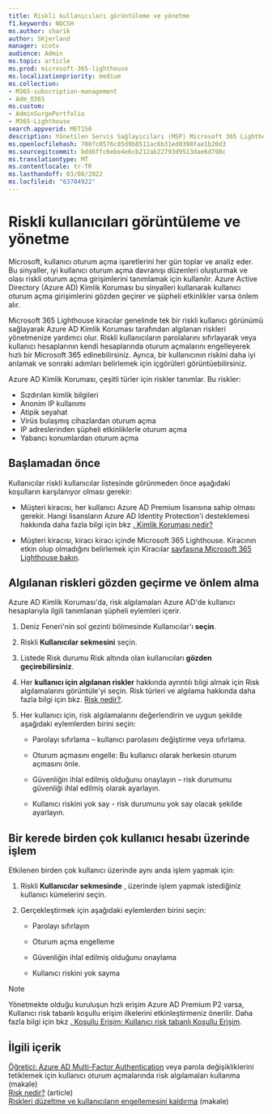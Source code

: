 ```yaml
---
title: Riskli kullanıcıları görüntüleme ve yönetme
f1.keywords: NOCSH
ms.author: sharik
author: SKjerland
manager: scotv
audience: Admin
ms.topic: article
ms.prod: microsoft-365-lighthouse
ms.localizationpriority: medium
ms.collection:
- M365-subscription-management
- Adm_O365
ms.custom:
- AdminSurgePortfolio
- M365-Lighthouse
search.appverid: MET150
description: Yönetilen Servis Sağlayıcıları (MSP) Microsoft 365 Lighthouse, riskli kullanıcıları görüntülemeyi ve yönetmeyi öğrenin.
ms.openlocfilehash: 708fc0576c85d9b8511ac6b31ed0398fae1b20d3
ms.sourcegitcommit: bdd6ffc6ebe4e6cb212ab22793d9513dae6d798c
ms.translationtype: MT
ms.contentlocale: tr-TR
ms.lasthandoff: 03/08/2022
ms.locfileid: "63704922"
---
```

# <a name="view-and-manage-risky-users"></a>Riskli kullanıcıları görüntüleme ve yönetme

Microsoft, kullanıcı oturum açma işaretlerini her gün toplar ve analiz eder. Bu sinyaller, iyi kullanıcı oturum açma davranışı düzenleri oluşturmak ve olası riskli oturum açma girişimlerini tanımlamak için kullanılır. Azure Active Directory (Azure AD) Kimlik Koruması bu sinyalleri kullanarak kullanıcı oturum açma girişimlerini gözden geçirer ve şüpheli etkinlikler varsa önlem alır.

Microsoft 365 Lighthouse kiracılar genelinde tek bir riskli kullanıcı görünümü sağlayarak Azure AD Kimlik Koruması tarafından algılanan riskleri yönetmenize yardımcı olur. Riskli kullanıcıların parolalarını sıfırlayarak veya kullanıcı hesaplarının kendi hesaplarında oturum açmalarını engelleyerek hızlı bir Microsoft 365 edinebilirsiniz. Ayrıca, bir kullanıcının riskini daha iyi anlamak ve sonraki adımları belirlemek için içgörüleri görüntüebilirsiniz.

Azure AD Kimlik Koruması, çeşitli türler için riskler tanımlar. Bu riskler:

- Sızdırılan kimlik bilgileri
- Anonim IP kullanımı
- Atipik seyahat
- Virüs bulaşmış cihazlardan oturum açma
- IP adreslerinden şüpheli etkinliklerle oturum açma
- Yabancı konumlardan oturum açma

## <a name="before-you-begin"></a>Başlamadan önce

Kullanıcılar riskli kullanıcılar listesinde görünmeden önce aşağıdaki koşulların karşılanıyor olması gerekir:

- Müşteri kiracısı, her kullanıcı Azure AD Premium lisansına sahip olması gerekir. Hangi lisansların Azure AD Identity Protection'i desteklemesi hakkında daha fazla bilgi için bkz [. Kimlik Koruması nedir?](/azure/active-directory/identity-protection/overview-identity-protection)

- Müşteri kiracısı, kiracı kiracı içinde Microsoft 365 Lighthouse. Kiracının etkin olup olmadığını belirlemek için Kiracılar [sayfasına Microsoft 365 Lighthouse bakın](m365-lighthouse-tenant-list-overview.md).

## <a name="review-detected-risks-and-take-action"></a>Algılanan riskleri gözden geçirme ve önlem alma

Azure AD Kimlik Koruması'da, risk algılamaları Azure AD'de kullanıcı hesaplarıyla ilgili tanımlanan şüpheli eylemleri içerir.

1. Deniz Feneri'nin sol gezinti bölmesinde Kullanıcılar'ı **seçin**.

2. Riskli **Kullanıcılar sekmesini** seçin.

3. Listede Risk durumu Risk altında olan kullanıcıları **gözden geçirebilirsiniz**.

4. Her **kullanıcı için algılanan riskler** hakkında ayrıntılı bilgi almak için Risk algılamalarını görüntüle'yi seçin. Risk türleri ve algılama hakkında daha fazla bilgi için bkz. [Risk nedir?](/azure/active-directory/identity-protection/concept-identity-protection-risks).

5. Her kullanıcı için, risk algılamalarını değerlendirin ve uygun şekilde aşağıdaki eylemlerden birini seçin:

    - Parolayı sıfırlama – kullanıcı parolasını değiştirme veya sıfırlama.

    - Oturum açmasını engelle: Bu kullanıcı olarak herkesin oturum açmasını önle.

    - Güvenliğin ihlal edilmiş olduğunu onaylayın – risk durumunu güvenliği ihlal edilmiş olarak ayarlayın.

    - Kullanıcı riskini yok say - risk durumunu yok say olacak şekilde ayarlayın.

## <a name="take-action-on-multiple-user-accounts-at-once"></a>Bir kerede birden çok kullanıcı hesabı üzerinde işlem

Etkilenen birden çok kullanıcı üzerinde aynı anda işlem yapmak için:

1. Riskli **Kullanıcılar sekmesinde** , üzerinde işlem yapmak istediğiniz kullanıcı kümelerini seçin.

2. Gerçekleştirmek için aşağıdaki eylemlerden birini seçin:

    - Parolayı sıfırlayın

    - Oturum açma engelleme

    - Güvenliğin ihlal edilmiş olduğunu onaylama

    - Kullanıcı riskini yok sayma

> [!NOTE]
> Yönetmekte olduğu kuruluşun hızlı erişim Azure AD Premium P2 varsa, Kullanıcı risk tabanlı koşullu erişim ilkelerini etkinleştirmeniz önerilir. Daha fazla bilgi için bkz [. Koşullu Erişim: Kullanıcı risk tabanlı Koşullu Erişim](/azure/active-directory/conditional-access/howto-conditional-access-policy-risk-user).

## <a name="related-content"></a>İlgili içerik
[Öğretici: Azure AD Multi-Factor Authentication](/azure/active-directory/authentication/tutorial-risk-based-sspr-mfa) veya parola değişikliklerini tetiklemek için kullanıcı oturum açmalarında risk algılamaları kullanma (makale)\
[Risk nedir?](/azure/active-directory/identity-protection/concept-identity-protection-risks) (article) \
[Riskleri düzeltme ve kullanıcıların engellemesini kaldırma](/azure/active-directory/identity-protection/howto-identity-protection-remediate-unblock) (makale)
